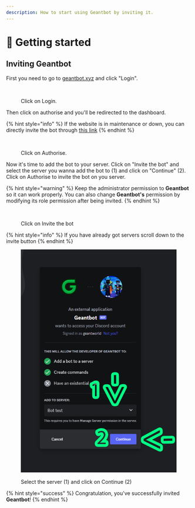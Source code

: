 ```yaml
---
description: How to start using Geantbot by inviting it.
---
```


# 👋 Getting started

## Inviting Geantbot

First you need to go to [geantbot.xyz](https://geantbot.xyz) and click "Login".

<figure><img src="../.gitbook/assets/Capture d&#x27;écran 2023-12-27 150105.png" alt=""><figcaption><p>Click on Login.</p></figcaption></figure>

Then click on authorise and you'll be redirected to the dashboard.

{% hint style="info" %}
If the website is in maintenance or down, you can directly invite the bot through [this link](https://discord.com/oauth2/authorize?client\_id=1135535911866740849\&permissions=8\&scope=bot%20applications.commands.permissions.update)
{% endhint %}

<figure><img src="../.gitbook/assets/Capture d&#x27;écran 2023-12-27 150215.png" alt=""><figcaption><p>Click on Authorise.</p></figcaption></figure>

Now it's time to add the bot to your server. Click on "Invite the bot" and select the server you wanna add the bot to (1) and click on "Continue" (2). Click on Authorise to invite the bot on you server.

{% hint style="warning" %}
Keep the administrator permission to **Geantbot** so it can work properly. You can also change **Geantbot's** permission by modifying its role permission after being invited.
{% endhint %}

<figure><img src="../.gitbook/assets/Capture d&#x27;écran 2023-12-27 150502.png" alt=""><figcaption><p>Click on Invite the bot</p></figcaption></figure>

{% hint style="info" %}
If you have already got servers scroll down to the invite button
{% endhint %}

<figure><img src="../.gitbook/assets/SE.png" alt=""><figcaption><p>Select the server (1) and click on Continue (2)</p></figcaption></figure>

{% hint style="success" %}
Congratulation, you've successfully invited **Geantbot**!
{% endhint %}

